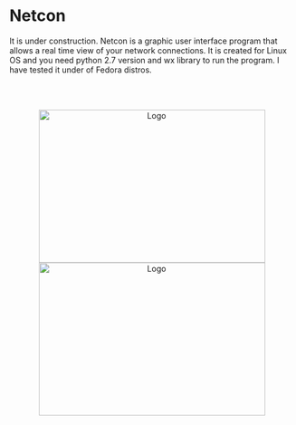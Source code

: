 <h1>Netcon</h1>
It is under construction. 
Netcon is a graphic user interface program that allows a real time view of your network connections. It is created for Linux OS and you need python 2.7 version and wx library to run the program. I have tested it under of Fedora distros.

<br><br><p align="center">
<img src="http://netcon.googlecode.com/files/netcon1.png" width="400" height="270" alt="Logo"/>
<img src="http://netcon.googlecode.com/files/netcon2.png" width="400" height="270" alt="Logo"/></p>
